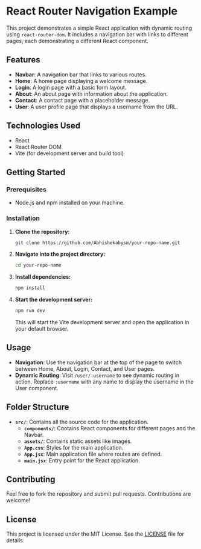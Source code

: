 # React Router Navigation Example

This project demonstrates a simple React application with dynamic routing using `react-router-dom`. It includes a navigation bar with links to different pages, each demonstrating a different React component.

## Features

- **Navbar**: A navigation bar that links to various routes.
- **Home**: A home page displaying a welcome message.
- **Login**: A login page with a basic form layout.
- **About**: An about page with information about the application.
- **Contact**: A contact page with a placeholder message.
- **User**: A user profile page that displays a username from the URL.

## Technologies Used

- React
- React Router DOM
- Vite (for development server and build tool)

## Getting Started

### Prerequisites

- Node.js and npm installed on your machine.

### Installation

1. **Clone the repository:**

   ```bash
   git clone https://github.com/Abhishekabysm/your-repo-name.git
   ```

2. **Navigate into the project directory:**

   ```bash
   cd your-repo-name
   ```

3. **Install dependencies:**

   ```bash
   npm install
   ```

4. **Start the development server:**

   ```bash
   npm run dev
   ```

   This will start the Vite development server and open the application in your default browser.

## Usage

- **Navigation**: Use the navigation bar at the top of the page to switch between Home, About, Login, Contact, and User pages.
- **Dynamic Routing**: Visit `/user/:username` to see dynamic routing in action. Replace `:username` with any name to display the username in the User component.

## Folder Structure

- **`src/`**: Contains all the source code for the application.
  - **`components/`**: Contains React components for different pages and the Navbar.
  - **`assets/`**: Contains static assets like images.
  - **`App.css`**: Styles for the main application.
  - **`App.jsx`**: Main application file where routes are defined.
  - **`main.jsx`**: Entry point for the React application.

## Contributing

Feel free to fork the repository and submit pull requests. Contributions are welcome!

## License

This project is licensed under the MIT License. See the [LICENSE](LICENSE) file for details.

